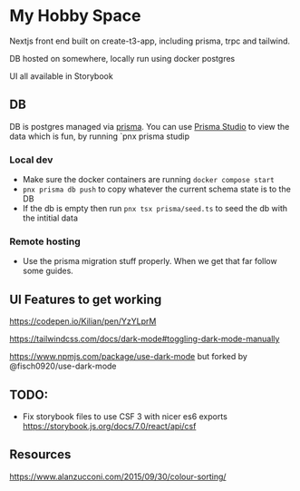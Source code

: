 # My Hobby Space

Nextjs front end built on create-t3-app, including prisma, trpc and tailwind.

DB hosted on somewhere, locally run using docker postgres

UI all available in Storybook

## DB

DB is postgres managed via [prisma](https://www.prisma.io/orm). You can use [Prisma Studio](https://www.prisma.io/studio) to view the data which is fun, by running `pnx prisma studip

### Local dev

- Make sure the docker containers are running `docker compose start`
- `pnx prisma db push` to copy whatever the current schema state is to the DB
- If the db is empty then run `pnx tsx prisma/seed.ts` to seed the db with the intitial data

### Remote hosting

- Use the prisma migration stuff properly. When we get that far follow some guides.

## UI Features to get working

https://codepen.io/Kilian/pen/YzYLprM

https://tailwindcss.com/docs/dark-mode#toggling-dark-mode-manually

https://www.npmjs.com/package/use-dark-mode but forked by @fisch0920/use-dark-mode

## TODO:

- Fix storybook files to use CSF 3 with nicer es6 exports https://storybook.js.org/docs/7.0/react/api/csf

## Resources

https://www.alanzucconi.com/2015/09/30/colour-sorting/
